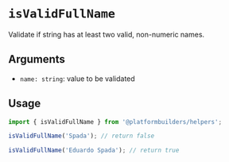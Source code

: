 # `isValidFullName`

Validate if string has at least two valid, non-numeric names.

## Arguments

- `name: string`: value to be validated

## Usage

```jsx
import { isValidFullName } from '@platformbuilders/helpers';

isValidFullName('Spada'); // return false

isValidFullName('Eduardo Spada'); // return true
```
